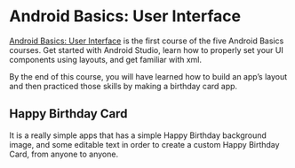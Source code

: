 # Android Basics: User Interface

[Android Basics: User Interface](https://in.udacity.com/course/android-basics-user-interface--ud834-india) is the first course of the five Android Basics courses. Get started with Android Studio, learn how to properly set your UI components using layouts, and get familiar with xml.

By the end of this course, you will have learned how to build an app’s layout and then practiced those skills by making a birthday card app.

## Happy Birthday Card
It is a really simple apps that has a simple Happy Birthday background image, and some editable text in order to create a custom Happy Birthday Card, from anyone to anyone.
